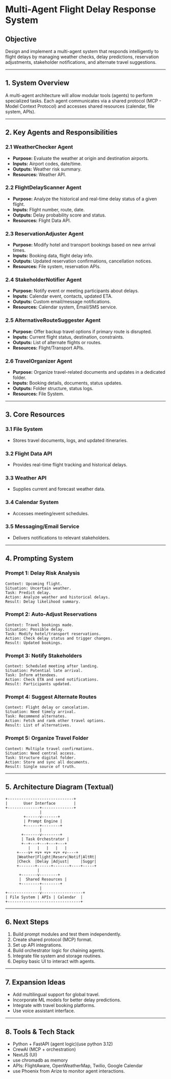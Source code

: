 # Multi-Agent Flight Delay Response System

## Objective
Design and implement a multi-agent system that responds intelligently to flight delays by managing weather checks, delay predictions, reservation adjustments, stakeholder notifications, and alternate travel suggestions.

---

## 1. System Overview
A multi-agent architecture will allow modular tools (agents) to perform specialized tasks. Each agent communicates via a shared protocol (MCP - Model Context Protocol) and accesses shared resources (calendar, file system, APIs).

---

## 2. Key Agents and Responsibilities

### 2.1 WeatherChecker Agent
- **Purpose:** Evaluate the weather at origin and destination airports.
- **Inputs:** Airport codes, date/time.
- **Outputs:** Weather risk summary.
- **Resources:** Weather API.

### 2.2 FlightDelayScanner Agent
- **Purpose:** Analyze the historical and real-time delay status of a given flight.
- **Inputs:** Flight number, route, date.
- **Outputs:** Delay probability score and status.
- **Resources:** Flight Data API.

### 2.3 ReservationAdjuster Agent
- **Purpose:** Modify hotel and transport bookings based on new arrival times.
- **Inputs:** Booking data, flight delay info.
- **Outputs:** Updated reservation confirmations, cancellation notices.
- **Resources:** File system, reservation APIs.

### 2.4 StakeholderNotifier Agent
- **Purpose:** Notify event or meeting participants about delays.
- **Inputs:** Calendar event, contacts, updated ETA.
- **Outputs:** Custom email/message notifications.
- **Resources:** Calendar system, Email/SMS service.

### 2.5 AlternativeRouteSuggester Agent
- **Purpose:** Offer backup travel options if primary route is disrupted.
- **Inputs:** Current flight status, destination, constraints.
- **Outputs:** List of alternate flights or routes.
- **Resources:** Flight/Transport APIs.

### 2.6 TravelOrganizer Agent
- **Purpose:** Organize travel-related documents and updates in a dedicated folder.
- **Inputs:** Booking details, documents, status updates.
- **Outputs:** Folder structure, status logs.
- **Resources:** File System.

---

## 3. Core Resources

### 3.1 File System
- Stores travel documents, logs, and updated itineraries.

### 3.2 Flight Data API
- Provides real-time flight tracking and historical delays.

### 3.3 Weather API
- Supplies current and forecast weather data.

### 3.4 Calendar System
- Accesses meeting/event schedules.

### 3.5 Messaging/Email Service
- Delivers notifications to relevant stakeholders.

---

## 4. Prompting System

### Prompt 1: Delay Risk Analysis
```
Context: Upcoming flight.
Situation: Uncertain weather.
Task: Predict delay.
Action: Analyze weather and historical delays.
Result: Delay likelihood summary.
```

### Prompt 2: Auto-Adjust Reservations
```
Context: Travel bookings made.
Situation: Possible delay.
Task: Modify hotel/transport reservations.
Action: Check delay status and trigger changes.
Result: Updated bookings.
```

### Prompt 3: Notify Stakeholders
```
Context: Scheduled meeting after landing.
Situation: Potential late arrival.
Task: Inform attendees.
Action: Check ETA and send notifications.
Result: Participants updated.
```

### Prompt 4: Suggest Alternate Routes
```
Context: Flight delay or cancelation.
Situation: Need timely arrival.
Task: Recommend alternates.
Action: Fetch and rank other travel options.
Result: List of alternatives.
```

### Prompt 5: Organize Travel Folder
```
Context: Multiple travel confirmations.
Situation: Need central access.
Task: Structure digital folder.
Action: Store and sync all documents.
Result: Single source of truth.
```

---

## 5. Architecture Diagram (Textual)
```
+-----------------------------+
|       User Interface        |
+--------------+--------------+
               |
        +------v-------+
        | Prompt Engine |
        +------+--------+
               |
       +-------v--------+
       | Task Orchestrator |
       +--+---+---+---+---+
          |   |   |   |   |
     +----v+ +v+ +v+ +v+ +v----+
     |Weather|Flight|Reserv|Notif|AltRt|
     |Check  |Delay |Adjust|     |Suggr|
     +-------+------+-------+----+-----+
              |
      +-------v--------+
      |  Shared Resources |
      +--------+--------+
               |
+--------------v------------------+
| File System | APIs | Calendar  |
+--------------------------------+
```

---

## 6. Next Steps
1. Build prompt modules and test them independently.
2. Create shared protocol (MCP) format.
3. Set up API integrations.
4. Build orchestrator logic for chaining agents.
5. Integrate file system and storage routines.
6. Deploy basic UI to interact with agents.

---

## 7. Expansion Ideas
- Add multilingual support for global travel.
- Incorporate ML models for better delay predictions.
- Integrate with travel booking platforms.
- Use voice assistant interface.

---

## 8. Tools & Tech Stack
- Python + FastAPI (agent logic)(use python 3.12)
- CrewAI (MCP + orchestration)
- NextJS (UI)
- use chromadb as memory
- APIs: FlightAware, OpenWeatherMap, Twilio, Google Calendar
- use Phoenix from Arize to monitor agent interactions.
